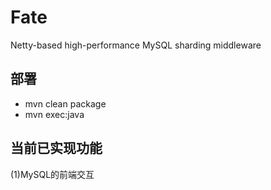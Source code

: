 # Fate
Netty-based high-performance MySQL sharding middleware

## 部署
* mvn clean package
* mvn exec:java

## 当前已实现功能
(1)MySQL的前端交互